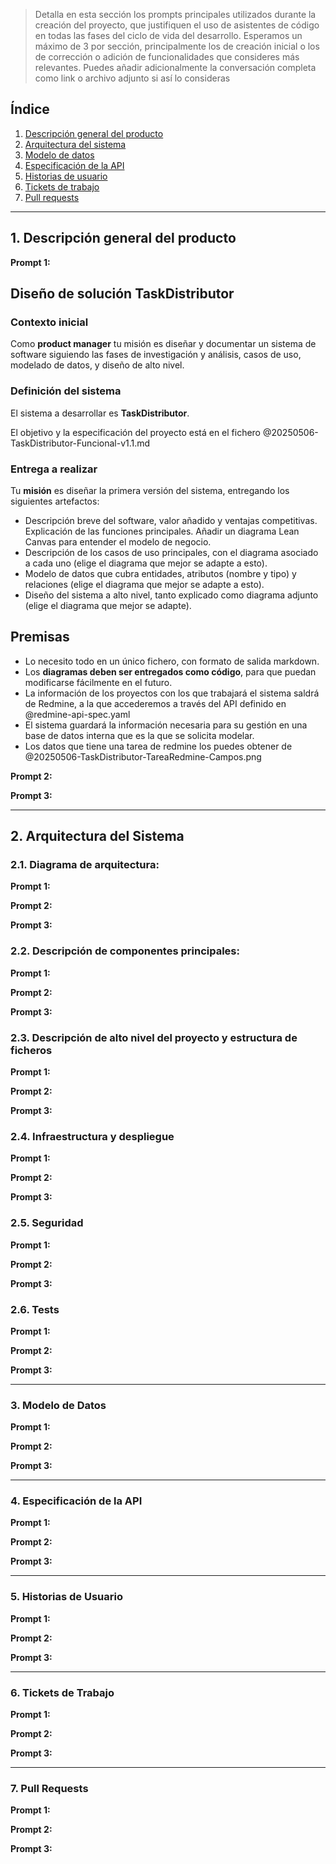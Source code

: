 > Detalla en esta sección los prompts principales utilizados durante la creación del proyecto, que justifiquen el uso de asistentes de código en todas las fases del ciclo de vida del desarrollo. Esperamos un máximo de 3 por sección, principalmente los de creación inicial o  los de corrección o adición de funcionalidades que consideres más relevantes.
Puedes añadir adicionalmente la conversación completa como link o archivo adjunto si así lo consideras


## Índice

1. [Descripción general del producto](#1-descripción-general-del-producto)
2. [Arquitectura del sistema](#2-arquitectura-del-sistema)
3. [Modelo de datos](#3-modelo-de-datos)
4. [Especificación de la API](#4-especificación-de-la-api)
5. [Historias de usuario](#5-historias-de-usuario)
6. [Tickets de trabajo](#6-tickets-de-trabajo)
7. [Pull requests](#7-pull-requests)

---

## 1. Descripción general del producto

**Prompt 1:**

## Diseño de solución TaskDistributor

### Contexto inicial

Como **product manager** tu misión es diseñar y documentar un sistema de software siguiendo las fases de investigación y análisis, casos de uso, modelado de datos, y diseño de alto nivel.

### Definición del sistema

El sistema a desarrollar es **TaskDistributor**.

El objetivo y la especificación del proyecto está en el fichero @20250506-TaskDistributor-Funcional-v1.1.md 

### Entrega a realizar

Tu **misión** es diseñar la primera versión del sistema, entregando los siguientes artefactos:
- Descripción breve del software, valor añadido y ventajas competitivas. Explicación de las funciones principales. Añadir un diagrama Lean Canvas para entender el modelo de negocio.
- Descripción de los casos de uso principales, con el diagrama asociado a cada uno (elige el diagrama que mejor se adapte a esto).
- Modelo de datos que cubra entidades, atributos (nombre y tipo) y relaciones (elige el diagrama que mejor se adapte a esto).
- Diseño del sistema a alto nivel, tanto explicado como diagrama adjunto (elige el diagrama que mejor se adapte).

## Premisas

- Lo necesito todo en un único fichero, con formato de salida markdown.
- Los **diagramas deben ser entregados como código**, para que puedan modificarse fácilmente en el futuro.
- La información de los proyectos con los que trabajará el sistema saldrá de Redmine, a la que accederemos a través del API definido en @redmine-api-spec.yaml 
- El sistema guardará la información necesaria para su gestión en una base de datos interna que es la que se solicita modelar.
- Los datos que tiene una tarea de redmine los puedes obtener de @20250506-TaskDistributor-TareaRedmine-Campos.png 

**Prompt 2:**

**Prompt 3:**

---

## 2. Arquitectura del Sistema

### **2.1. Diagrama de arquitectura:**

**Prompt 1:**

**Prompt 2:**

**Prompt 3:**

### **2.2. Descripción de componentes principales:**

**Prompt 1:**

**Prompt 2:**

**Prompt 3:**

### **2.3. Descripción de alto nivel del proyecto y estructura de ficheros**

**Prompt 1:**

**Prompt 2:**

**Prompt 3:**

### **2.4. Infraestructura y despliegue**

**Prompt 1:**

**Prompt 2:**

**Prompt 3:**

### **2.5. Seguridad**

**Prompt 1:**

**Prompt 2:**

**Prompt 3:**

### **2.6. Tests**

**Prompt 1:**

**Prompt 2:**

**Prompt 3:**

---

### 3. Modelo de Datos

**Prompt 1:**

**Prompt 2:**

**Prompt 3:**

---

### 4. Especificación de la API

**Prompt 1:**

**Prompt 2:**

**Prompt 3:**

---

### 5. Historias de Usuario

**Prompt 1:**

**Prompt 2:**

**Prompt 3:**

---

### 6. Tickets de Trabajo

**Prompt 1:**

**Prompt 2:**

**Prompt 3:**

---

### 7. Pull Requests

**Prompt 1:**

**Prompt 2:**

**Prompt 3:**
